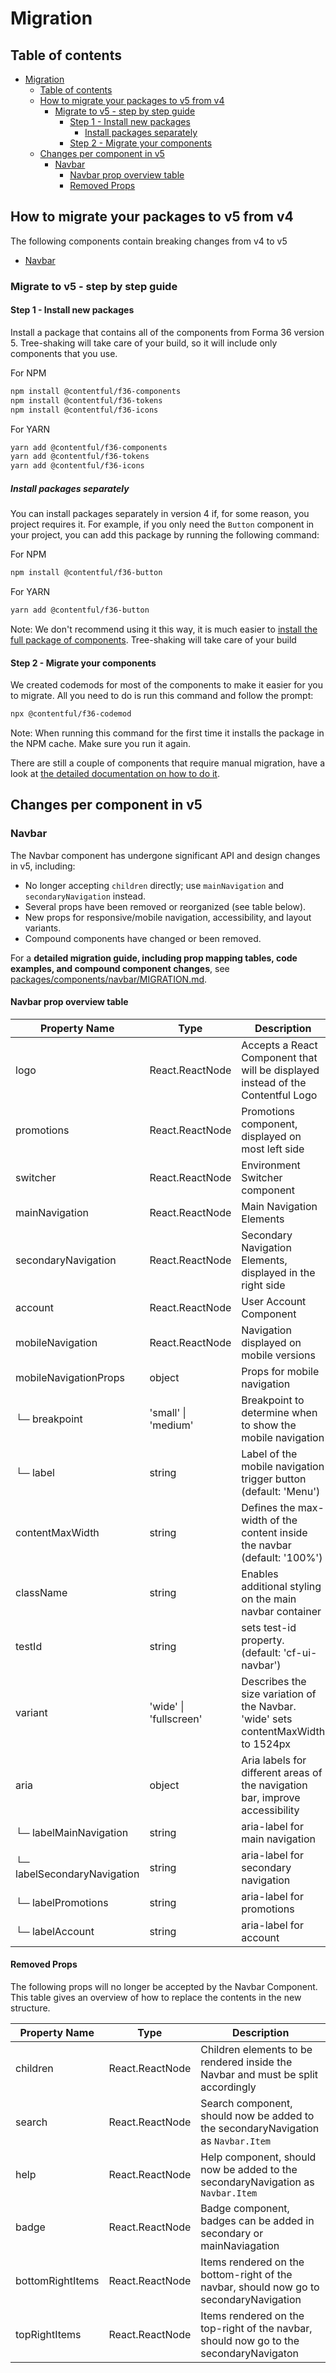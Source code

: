# Migration

## Table of contents

- [Migration](#migration)
  - [Table of contents](#table-of-contents)
  - [How to migrate your packages to v5 from v4](#how-to-migrate-your-packages-to-v5-from-v4)
    - [Migrate to v5 - step by step guide](#migrate-to-v5---step-by-step-guide)
      - [Step 1 - Install new packages](#step-1---install-new-packages)
        - [Install packages separately](#install-packages-separately)
      - [Step 2 - Migrate your components](#step-2---migrate-your-components)
  - [Changes per component in v5](#changes-per-component-in-v5)
    - [Navbar](#navbar)
      - [Navbar prop overview table](#navbar-prop-overview-table)
      - [Removed Props](#removed-props)

## How to migrate your packages to v5 from v4

The following components contain breaking changes from v4 to v5

- [Navbar](#navbar)

### Migrate to v5 - step by step guide

#### Step 1 - Install new packages

Install a package that contains all of the components from Forma 36 version 5. Tree-shaking will take care of your build, so it will include only components that you use.

For NPM

```bash
npm install @contentful/f36-components
npm install @contentful/f36-tokens
npm install @contentful/f36-icons
```

For YARN

```bash
yarn add @contentful/f36-components
yarn add @contentful/f36-tokens
yarn add @contentful/f36-icons
```

##### Install packages separately

You can install packages separately in version 4 if, for some reason, you project requires it.
For example, if you only need the `Button` component in your project, you can add this package by running the following command:

For NPM

```bash
npm install @contentful/f36-button
```

For YARN

```bash
yarn add @contentful/f36-button
```

Note: We don't recommend using it this way, it is much easier to [install the full package of components](#Step-1-install-new-packages). Tree-shaking will take care of your build

#### Step 2 - Migrate your components

We created codemods for most of the components to make it easier for you to migrate. All you need to do is run this command and follow the prompt:

```bash
npx @contentful/f36-codemod
```

Note: When running this command for the first time it installs the package in the NPM cache. Make sure you run it again.

There are still a couple of components that require manual migration, have a look at [the detailed documentation on how to do it](#changes-per-component-in-v4).

## Changes per component in v5

### Navbar

The Navbar component has undergone significant API and design changes in v5, including:

- No longer accepting `children` directly; use `mainNavigation` and `secondaryNavigation` instead.
- Several props have been removed or reorganized (see table below).
- New props for responsive/mobile navigation, accessibility, and layout variants.
- Compound components have changed or been removed.

For a **detailed migration guide, including prop mapping tables, code examples, and compound component changes**, see [packages/components/navbar/MIGRATION.md](./packages/components/navbar/MIGRATION.md).

#### Navbar prop overview table

| Property Name               | Type                       | Description                                                                       | Status     |
| --------------------------- | -------------------------- | --------------------------------------------------------------------------------- | ---------- |
| logo                        | React.ReactNode            | Accepts a React Component that will be displayed instead of the Contentful Logo   | new        |
| promotions                  | React.ReactNode            | Promotions component, displayed on most left side                                 | new        |
| switcher                    | React.ReactNode            | Environment Switcher component                                                    | no Changes |
| mainNavigation              | React.ReactNode            | Main Navigation Elements                                                          | new        |
| secondaryNavigation         | React.ReactNode            | Secondary Navigation Elements, displayed in the right side                        | new        |
| account                     | React.ReactNode            | User Account Component                                                            | no Changes |
| mobileNavigation            | React.ReactNode            | Navigation displayed on mobile versions                                           | new        |
| mobileNavigationProps       | object                     | Props for mobile navigation                                                       | new        |
| └─ breakpoint               | 'small' &#124; 'medium'    | Breakpoint to determine when to show the mobile navigation                        |            |
| └─ label                    | string                     | Label of the mobile navigation trigger button (default: 'Menu')                   |            |
| contentMaxWidth             | string                     | Defines the max-width of the content inside the navbar (default: '100%')          | no Changes |
| className                   | string                     | Enables additional styling on the main navbar container                           | no Changes |
| testId                      | string                     | sets test-id property. (default: 'cf-ui-navbar')                                  | no Changes |
| variant                     | 'wide' &#124; 'fullscreen' | Describes the size variation of the Navbar. 'wide' sets contentMaxWidth to 1524px | new        |
| aria                        | object                     | Aria labels for different areas of the navigation bar, improve accessibility      | new        |
| └─ labelMainNavigation      | string                     | aria-label for main navigation                                                    |            |
| └─ labelSecondaryNavigation | string                     | aria-label for secondary navigation                                               |            |
| └─ labelPromotions          | string                     | aria-label for promotions                                                         |            |
| └─ labelAccount             | string                     | aria-label for account                                                            |            |

#### Removed Props

The following props will no longer be accepted by the Navbar Component. This table gives an overview of how to replace the contents in the new structure.

| Property Name    | Type            | Description                                                                            |
| ---------------- | --------------- | -------------------------------------------------------------------------------------- |
| children         | React.ReactNode | Children elements to be rendered inside the Navbar and must be split accordingly       |
| search           | React.ReactNode | Search component, should now be added to the secondaryNavigation as `Navbar.Item`      |
| help             | React.ReactNode | Help component, should now be added to the secondaryNavigation as `Navbar.Item`        |
| badge            | React.ReactNode | Badge component, badges can be added in secondary or mainNaviagation                   |
| bottomRightItems | React.ReactNode | Items rendered on the bottom-right of the navbar, should now go to secondaryNavigation |
| topRightItems    | React.ReactNode | Items rendered on the top-right of the navbar, should now go to the secondaryNavigaton |
